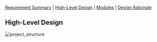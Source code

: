 [Requirement Summary](index.md) | [High-Level Design](high_level_design.md) | [Modules](modules.md) |
[Design Rationale](design_rationale.md)

## High-Level Design
![project_structure](https://user-images.githubusercontent.com/24898162/95663810-2dc1f400-0b10-11eb-8895-3442f89bb910.png)